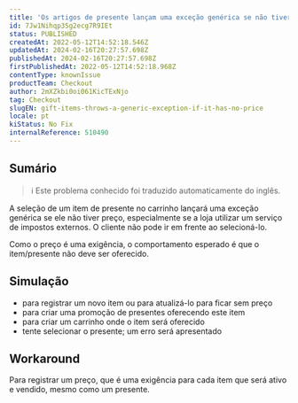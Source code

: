 ```yaml
---
title: 'Os artigos de presente lançam uma exceção genérica se não tiver preço'
id: 7Jw1Nihqp3Sg2ecg7R9IEt
status: PUBLISHED
createdAt: 2022-05-12T14:52:18.546Z
updatedAt: 2024-02-16T20:27:57.698Z
publishedAt: 2024-02-16T20:27:57.698Z
firstPublishedAt: 2022-05-12T14:52:18.968Z
contentType: knownIssue
productTeam: Checkout
author: 2mXZkbi0oi061KicTExNjo
tag: Checkout
slugEN: gift-items-throws-a-generic-exception-if-it-has-no-price
locale: pt
kiStatus: No Fix
internalReference: 510490
---
```


## Sumário

>ℹ️ Este problema conhecido foi traduzido automaticamente do inglês.


A seleção de um item de presente no carrinho lançará uma exceção genérica se ele não tiver preço, especialmente se a loja utilizar um serviço de impostos externos. O cliente não pode ir em frente ao selecioná-lo.

Como o preço é uma exigência, o comportamento esperado é que o item/presente não deve ser oferecido.



## Simulação


- para registrar um novo item ou para atualizá-lo para ficar sem preço
- para criar uma promoção de presentes oferecendo este item
- para criar um carrinho onde o item será oferecido
- tente selecionar o presente; um erro será apresentado



## Workaround


Para registrar um preço, que é uma exigência para cada item que será ativo e vendido, mesmo como um presente.

